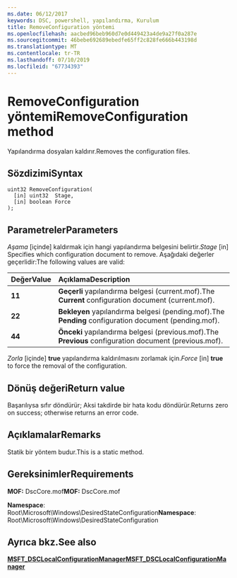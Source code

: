 ```yaml
---
ms.date: 06/12/2017
keywords: DSC, powershell, yapılandırma, Kurulum
title: RemoveConfiguration yöntemi
ms.openlocfilehash: aacbed96beb960d7e0d449423a4de9a27f0a287e
ms.sourcegitcommit: 46bebe692689ebedfe65ff2c828fe666b443198d
ms.translationtype: MT
ms.contentlocale: tr-TR
ms.lasthandoff: 07/10/2019
ms.locfileid: "67734393"
---
```

# <a name="removeconfiguration-method"></a><span data-ttu-id="4131c-103">RemoveConfiguration yöntemi</span><span class="sxs-lookup"><span data-stu-id="4131c-103">RemoveConfiguration method</span></span>

<span data-ttu-id="4131c-104">Yapılandırma dosyaları kaldırır.</span><span class="sxs-lookup"><span data-stu-id="4131c-104">Removes the configuration files.</span></span>

## <a name="syntax"></a><span data-ttu-id="4131c-105">Sözdizimi</span><span class="sxs-lookup"><span data-stu-id="4131c-105">Syntax</span></span>

```mof
uint32 RemoveConfiguration(
  [in] uint32  Stage,
  [in] boolean Force
);
```

## <a name="parameters"></a><span data-ttu-id="4131c-106">Parametreler</span><span class="sxs-lookup"><span data-stu-id="4131c-106">Parameters</span></span>

<span data-ttu-id="4131c-107">*Aşama* \[içinde\] kaldırmak için hangi yapılandırma belgesini belirtir.</span><span class="sxs-lookup"><span data-stu-id="4131c-107">*Stage* \[in\] Specifies which configuration document to remove.</span></span> <span data-ttu-id="4131c-108">Aşağıdaki değerler geçerlidir:</span><span class="sxs-lookup"><span data-stu-id="4131c-108">The following values are valid:</span></span>

|<span data-ttu-id="4131c-109">Değer</span><span class="sxs-lookup"><span data-stu-id="4131c-109">Value</span></span> |<span data-ttu-id="4131c-110">Açıklama</span><span class="sxs-lookup"><span data-stu-id="4131c-110">Description</span></span> |
|:--- |:---|
|<span data-ttu-id="4131c-111">**1**</span><span class="sxs-lookup"><span data-stu-id="4131c-111">**1**</span></span> | <span data-ttu-id="4131c-112">**Geçerli** yapılandırma belgesi (current.mof).</span><span class="sxs-lookup"><span data-stu-id="4131c-112">The **Current** configuration document (current.mof).</span></span> |
|<span data-ttu-id="4131c-113">**2**</span><span class="sxs-lookup"><span data-stu-id="4131c-113">**2**</span></span> | <span data-ttu-id="4131c-114">**Bekleyen** yapılandırma belgesi (pending.mof).</span><span class="sxs-lookup"><span data-stu-id="4131c-114">The **Pending** configuration document (pending.mof).</span></span>  |
|<span data-ttu-id="4131c-115">**4**</span><span class="sxs-lookup"><span data-stu-id="4131c-115">**4**</span></span> | <span data-ttu-id="4131c-116">**Önceki** yapılandırma belgesi (previous.mof).</span><span class="sxs-lookup"><span data-stu-id="4131c-116">The **Previous** configuration document (previous.mof).</span></span> |

<span data-ttu-id="4131c-117">*Zorla* \[içinde\] **true** yapılandırma kaldırılmasını zorlamak için.</span><span class="sxs-lookup"><span data-stu-id="4131c-117">*Force* \[in\] **true** to force the removal of the configuration.</span></span>

## <a name="return-value"></a><span data-ttu-id="4131c-118">Dönüş değeri</span><span class="sxs-lookup"><span data-stu-id="4131c-118">Return value</span></span>

<span data-ttu-id="4131c-119">Başarılıysa sıfır döndürür; Aksi takdirde bir hata kodu döndürür.</span><span class="sxs-lookup"><span data-stu-id="4131c-119">Returns zero on success; otherwise returns an error code.</span></span>

## <a name="remarks"></a><span data-ttu-id="4131c-120">Açıklamalar</span><span class="sxs-lookup"><span data-stu-id="4131c-120">Remarks</span></span>

<span data-ttu-id="4131c-121">Statik bir yöntem budur.</span><span class="sxs-lookup"><span data-stu-id="4131c-121">This is a static method.</span></span>

## <a name="requirements"></a><span data-ttu-id="4131c-122">Gereksinimler</span><span class="sxs-lookup"><span data-stu-id="4131c-122">Requirements</span></span>

<span data-ttu-id="4131c-123">**MOF:** DscCore.mof</span><span class="sxs-lookup"><span data-stu-id="4131c-123">**MOF:** DscCore.mof</span></span>

<span data-ttu-id="4131c-124">**Namespace**: Root\Microsoft\Windows\DesiredStateConfiguration</span><span class="sxs-lookup"><span data-stu-id="4131c-124">**Namespace**: Root\Microsoft\Windows\DesiredStateConfiguration</span></span>

## <a name="see-also"></a><span data-ttu-id="4131c-125">Ayrıca bkz.</span><span class="sxs-lookup"><span data-stu-id="4131c-125">See also</span></span>

[<span data-ttu-id="4131c-126">**MSFT_DSCLocalConfigurationManager**</span><span class="sxs-lookup"><span data-stu-id="4131c-126">**MSFT_DSCLocalConfigurationManager**</span></span>](msft-dsclocalconfigurationmanager.md)
